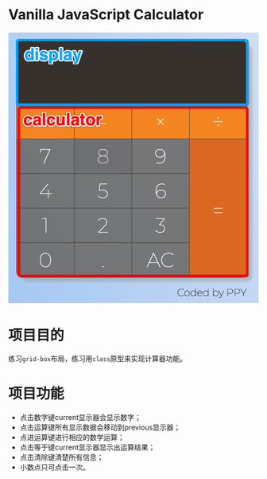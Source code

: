 # Vanilla JavaScript Calculator
![效果图](https://raw.githubusercontent.com/PapayaHUANG/images/main/img/20210821163958.png)

# 项目目的
练习`grid-box`布局，练习用`class`原型来实现计算器功能。

# 项目功能
- 点击数字键current显示器会显示数字；
- 点击运算键所有显示数据会移动到previous显示器；
- 点进运算键进行相应的数学运算；
- 点击等于键current显示器显示出运算结果；
- 点击清除键清楚所有信息；
- 小数点只可点击一次。